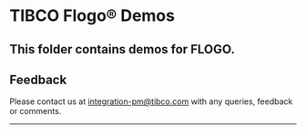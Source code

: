 # **TIBCO Flogo® Demos**

This folder contains demos for FLOGO.
----------
## Feedback ##

Please contact us at [integration-pm@tibco.com](mailto:integration-pm@tibco.com) with any queries, feedback or comments.


----------

